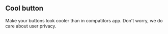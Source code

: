 ## Cool button

Make your buttons look cooler than in compatitors app.
Don't worry, we do care about user privacy.